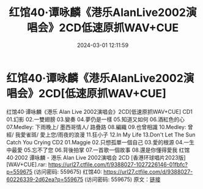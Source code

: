 ﻿---
title: 红馆40·谭咏麟《港乐AlanLive2002演唱会》2CD低速原抓WAV+CUE
date: 2024-03-01 12:11:59
categories: WAV车载音乐、镜像
tags: 华语中文
---
# 红馆40·谭咏麟《港乐AlanLive2002演唱会》2CD[低速原抓WAV+CUE]

红馆40·谭咏麟《港乐 Alan Live
2002演唱会》2CD[低速原抓WAV+CUE]
CD1
01.幻影
02.一雙翅膀
03.變奏
04.夢仍是一樣
05.知道又如何
06.酒紅色的心
07.Medley: 下雨晚上/ 墨西哥情人/ 路疊路
08.編織
09.也曾相識
10.Medley: 曾經/ 我愛雀斑/ 愛上您/雨夜的浪漫
11.狂小子
12.In My Life
13.Don't Let The Sun Catch You Crying
CD2
01.Maggie
02.只想孤單一個自己
03.愛的根源
04.一生中最愛
05.忘不了您
06.背後拍掌
07.一首歌一個故事
08.還是你懂得愛我
红馆40·2002 谭咏麟 - 港乐 Alan Live 2002演唱会 2CD
[香港环球唱片2023版][WAV+CUE].rar: https://url27.ctfile.com/f/9388027-1027226146-01fbfc?p=559675
(访问密码: 559675)
红馆40: https://url27.ctfile.com/d/9388027-60226339-2d62ea?p=559675
(访问密码: 559675)
原文：[链接](https://blog.sina.com.cn/s/blog_1647c7e76010314jl.html)